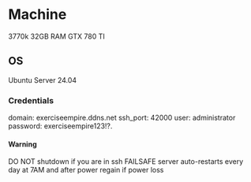 # Machine
3770k
32GB RAM
GTX 780 TI

## OS
Ubuntu Server 24.04

### Credentials
domain: exerciseempire.ddns.net
ssh_port: 42000
user: administrator
password: exerciseempire123!?.

#### Warning
DO NOT shutdown if you are in ssh
FAILSAFE server auto-restarts every day at 7AM and after power regain if power loss
